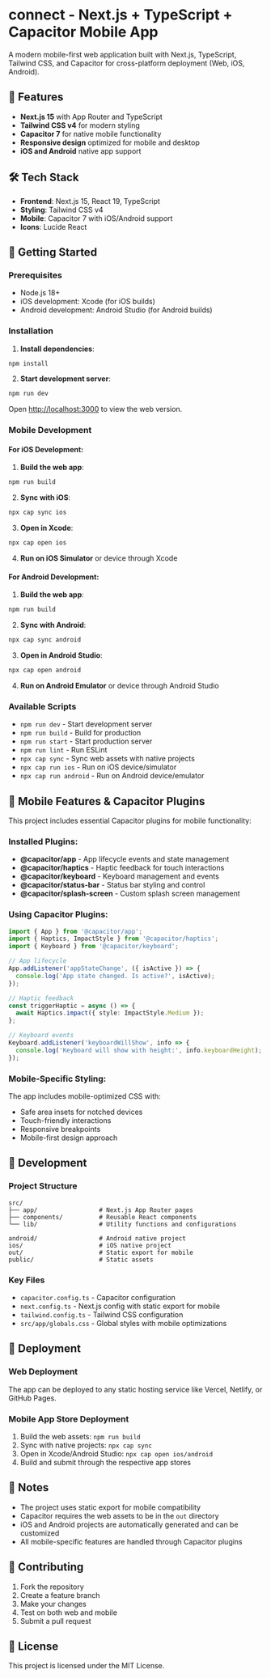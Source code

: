 # connect - Next.js + TypeScript + Capacitor Mobile App

A modern mobile-first web application built with Next.js, TypeScript, Tailwind CSS, and Capacitor for cross-platform deployment (Web, iOS, Android).

## 🚀 Features

- **Next.js 15** with App Router and TypeScript
- **Tailwind CSS v4** for modern styling
- **Capacitor 7** for native mobile functionality
- **Responsive design** optimized for mobile and desktop
- **iOS and Android** native app support

## 🛠️ Tech Stack

- **Frontend**: Next.js 15, React 19, TypeScript
- **Styling**: Tailwind CSS v4
- **Mobile**: Capacitor 7 with iOS/Android support
- **Icons**: Lucide React

## 📱 Getting Started

### Prerequisites

- Node.js 18+ 
- iOS development: Xcode (for iOS builds)
- Android development: Android Studio (for Android builds)

### Installation

1. **Install dependencies**:
```bash
npm install
```

2. **Start development server**:
```bash
npm run dev
```

Open [http://localhost:3000](http://localhost:3000) to view the web version.

### Mobile Development

#### For iOS Development:

1. **Build the web app**:
```bash
npm run build
```

2. **Sync with iOS**:
```bash
npx cap sync ios
```

3. **Open in Xcode**:
```bash
npx cap open ios
```

4. **Run on iOS Simulator** or device through Xcode

#### For Android Development:

1. **Build the web app**:
```bash
npm run build
```

2. **Sync with Android**:
```bash
npx cap sync android
```

3. **Open in Android Studio**:
```bash
npx cap open android
```

4. **Run on Android Emulator** or device through Android Studio

### Available Scripts

- `npm run dev` - Start development server
- `npm run build` - Build for production
- `npm run start` - Start production server
- `npm run lint` - Run ESLint
- `npx cap sync` - Sync web assets with native projects
- `npx cap run ios` - Run on iOS device/simulator
- `npx cap run android` - Run on Android device/emulator

## 📱 Mobile Features & Capacitor Plugins

This project includes essential Capacitor plugins for mobile functionality:

### Installed Plugins:
- **@capacitor/app** - App lifecycle events and state management
- **@capacitor/haptics** - Haptic feedback for touch interactions
- **@capacitor/keyboard** - Keyboard management and events
- **@capacitor/status-bar** - Status bar styling and control
- **@capacitor/splash-screen** - Custom splash screen management

### Using Capacitor Plugins:

```typescript
import { App } from '@capacitor/app';
import { Haptics, ImpactStyle } from '@capacitor/haptics';
import { Keyboard } from '@capacitor/keyboard';

// App lifecycle
App.addListener('appStateChange', ({ isActive }) => {
  console.log('App state changed. Is active?', isActive);
});

// Haptic feedback
const triggerHaptic = async () => {
  await Haptics.impact({ style: ImpactStyle.Medium });
};

// Keyboard events
Keyboard.addListener('keyboardWillShow', info => {
  console.log('Keyboard will show with height:', info.keyboardHeight);
});
```

### Mobile-Specific Styling:

The app includes mobile-optimized CSS with:
- Safe area insets for notched devices
- Touch-friendly interactions
- Responsive breakpoints
- Mobile-first design approach

## 🎨 Development

### Project Structure

```
src/
├── app/                 # Next.js App Router pages
├── components/          # Reusable React components
└── lib/                 # Utility functions and configurations

android/                 # Android native project
ios/                     # iOS native project
out/                     # Static export for mobile
public/                  # Static assets
```

### Key Files

- `capacitor.config.ts` - Capacitor configuration
- `next.config.ts` - Next.js config with static export for mobile
- `tailwind.config.ts` - Tailwind CSS configuration
- `src/app/globals.css` - Global styles with mobile optimizations

## 🚀 Deployment

### Web Deployment
The app can be deployed to any static hosting service like Vercel, Netlify, or GitHub Pages.

### Mobile App Store Deployment
1. Build the web assets: `npm run build`
2. Sync with native projects: `npx cap sync`
3. Open in Xcode/Android Studio: `npx cap open ios/android`
4. Build and submit through the respective app stores

## 📝 Notes

- The project uses static export for mobile compatibility
- Capacitor requires the web assets to be in the `out` directory
- iOS and Android projects are automatically generated and can be customized
- All mobile-specific features are handled through Capacitor plugins

## 🤝 Contributing

1. Fork the repository
2. Create a feature branch
3. Make your changes
4. Test on both web and mobile
5. Submit a pull request

## 📄 License

This project is licensed under the MIT License.